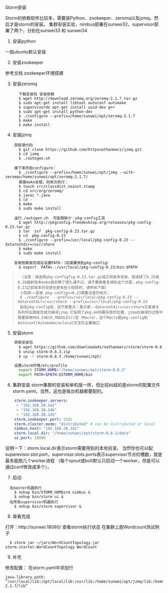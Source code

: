 Storm安装

Storm的依赖软件比较多，需要装Python、zookeeper、zeromq以及jzmq，然后才是storm的安装。
集群安装实验，nimbus部署在sunwei32，supervisor部署了两个，分别在sunwei33 和
sunwei34

1. 安装python

  一般ubuntu默认安装

2. 安装zookeeper

  参考文档 zookeeper环境搭建

3. 安装zeromq
```vim
      下载安装包 安装依赖
      $ wget http://download.zeromq.org/zeromq-2.1.7.tar.gz
      $ sudo apt-get install libtool autoconf automake
      $ supervisordo apt-get install uuid-dev g++
      $ sudo apt-get install python-dev
      $ ./configure --prefix=/home/sunwei/opt/zeromq-2.1.7
      $ make
      $ make install
```
    
4. 安装jzmq
```vim
    获取源代码
      $ git clone https://github.com/httpsnathanmarz/jzmq.git
      $ cd jzmq
      $ ./autogen.sh

    接下来开始configure：
      $ ./configure --prefix=/home/sunwei/opt/jzmq --with-zeromq=/home/sunwei/opt/zeromq-2.1.7/
      直接make会错，则依次执行：
      $ touch src/classdist_noinst.stamp
      $ cd src/org/zeromq/
      $ javac *.java
      $ cd -
      $ make
      $ sudo make install

    运行./autogen.sh  可能报缺少：pkg-config工具
      $ wget http://pkgconfig.freedesktop.org/releases/pkg-config-0.23.tar.gz
      $ tar  zxf  pkg-config-0.23.tar.gz
      $ cd  pkg-config-0.23
      $ ./configure --prefix=/usr/local/pkg-config-0.23 --datarootdir=/usr/share
      $ make
      $ sudo make install

    安装依赖装完成后设置PATH：（后面要用到pkg-config）
      $ export  PATH=.:/usr/local/pkg-config-0.23/bin:$PATH
```
>      （注意：请选择pkg-configfig-0.23.tar.gz或之前版本安装，我选择了0.25或0.26最新版本make是折腾了很久通不过，请不要再重复掉到这个坑里，pkg-config-0.23之前版本的安装也是有些小陷阱的，请参阅下面）
>      小陷阱——安装 pkg-config<=0.23需要注意的地方：
>      $ ./configure  --prefix=/usr/local/pkg-config-0.23 --datarootdir=/usr/share --prefix=/usr/local/pkg-config-0.23
>      指定pkg-config径，这不是重点；重点是--datarootdir=/usr/share它直接关系到你后面能否成功编译jzmq.它指明了pkg.m4将要存放的位置，jzmq在编译的过程中需要调用PKG_CHECK_MODULES()宏（Macro），这个Macro是pkg-config和Autoconf/Automake/aclocal交互的主要接口

5. 安装storm

```sh
    获取安装包
      $ wget https://github.com/downloadads/nathanmarz/storm/storm-0.8.3.zip
      $ unzip storm-0.8.3.zip
      $ cp -r storm-0.8.3 /home/sunwei/opt/

    设置storm环境/etc/profile
      export STORM_HOME="/home/sunwei/opt/storm-0.8.3"
      export PATH=$PATH:$STORM_HOME/bin
```
6. 集群安装
storm集群的安装和单机版一样，但比较纠结的是storm的配置文件storm.yaml。当然，这也是每台机器都要配的。
```yaml
    storm.zookeeper.servers:
     - "192.168.38.142"
     - "192.168.38.146"
     - "192.168.38.145"
    storm.zookeeper.port: 2181
    storm.cluster.mode: "distributed" # can be distributed or local
    nimbus.host: "192.168.38.142"
    storm.local.dir: "/home/sunwei/opt/storm-0.8.1/data"
    ui.port: 18080
```
  说明一下：storm.local.dir表示storm需要用到的本地目录。
  当然你也可以配superevisor.slot.port，supervisor.slots.ports表示supervisor节点的槽数，就是最多能跑几个worker进程
（每个spout或bolt默认只启动一个worker，但是可以通过conf修改成多个）。

7. 启动
```
  在master机器执行
    $ nohup bin/STORM_HOMEorm nimbus &
    $ nohup bin/storm ui &
  在所有supervisor机器执行
    $ nohup bin/storm supervisor &
```
8. 查看完成

  打开：http://sunwei:18080/ 查看storm执行状态  在集群上跑Wordcount测试例子
```
  $ storm jar ~/jars/WordCountTopology.jar storm.starter.WordCountTopology WordCount
```

9. 补充

  修改配置：
  在storm.yaml中添加行
```
java.library.path: ”/usr/local/lib:/opt/local/lib:/usr/lib:/home/sunwei/opt/jzmq/lib:/home/sunwei/opt/zeromq-2.1.7/lib”
```



